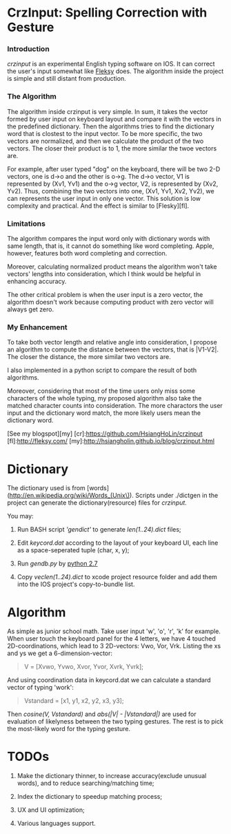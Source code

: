 # CrzInput: Spelling Correction with Gesture

### Introduction
<em>crzinput</em> is an experimental English typing software on IOS. It can correct the user's input somewhat like [Fleksy](https://www.fleksy.com) does. The algorithm inside the project is simple and still distant from production. 

### The Algorithm
The algorithm inside crzinput is very simple. In sum, it takes the vector formed by user input on keyboard layout and compare it with the vectors in the predefined dictionary. Then the algorithms tries to find the dictionary word that is clostest to the input vector. To be more specific, the two vectors are normalized, and then we calculate the product of the two vectors. The closer their product is to 1, the more similar the twoe vectors are.

For example, after user typed "dog" on the keyboard, there will be two 2-D vectors, one is d->o and the other is o->g. The d->o vector, V1 is represented by (Xv1, Yv1) and the o->g vector, V2, is represented by (Xv2, Yv2). Thus, combining the two vectors into one, (Xv1, Yv1, Xv2, Yv2), we can represents the user input in only one vector. This solution is low complexity and practical. And the effect is similar to [Flesky][fl].

### Limitations
The algorithm compares the input word only with dictionary words with same length, that is, it cannot do something like word completing. Apple, however, features both word completing and correction.

Moreover, calculating normalized product means the algorithm won't take vectors' lengths into consideration, which I think would be helpful in enhancing accuracy.

The other critical problem is when the user input is a zero vector, the algorithm doesn't work because computing product with zero vector will always get zero.

### My Enhancement
To take both vector length and relative angle into consideration, I propose an algorithm to compute the distance between the vectors, that is |V1-V2|. The closer the distance, the more similar two vectors are.

I also implemented in a python script to compare the result of both algorithms. 

Moreover, considering that most of the time users only miss some characters of the whole typing, my proposed algorithm also take the matched character counts into consideration. The more charactors the user input and the dictionary word match, the more likely users mean the dictionary word.

[See my blogspot][my]
[cr]:https://github.com/HsiangHoLin/crzinput
[fl]:http://fleksy.com/
[my]:http://hsiangholin.github.io/blog/crzinput.html


Dictionary
===
The dictionary used is from [words](http://en.wikipedia.org/wiki/Words_(Unix\)). Scripts under ./dictgen in the project can generate the dictionary(resource) files for <em>crzinput</em>. 

You may:

1. Run BASH script <em>'gendict'</em> to generate <em>len(1..24).dict</em> files;

2. Edit <em>keycord.dat</em> according to the layout of your keyboard UI, each line as a space-seperated tuple (char, x, y);

3. Run <em>gendb.py</em> by [python 2.7](http://www.python.org)

4. Copy <em>veclen(1..24).dict</em> to xcode project resource folder and add them into the IOS project's copy-to-bundle list. 

Algorithm
===
As simple as junior school math. Take user input 'w', 'o', 'r', 'k' for example. When user touch the keyboard panel for the 4 letters, we have 4 touched 2D-coordinations, which lead to 3 2D-vectors: Vwo, Vor, Vrk. Listing the xs and ys we get a 6-dimension-vector:

> V = [Xvwo, Yvwo, Xvor, Yvor, Xvrk, Yvrk]; 

And using coordination data in keycord.dat we can calculate a standard vector of typing 'work':

> Vstandard = [x1, y1, x2, y2, x3, y3];

Then <em>cosine(V, Vstandard)</em> and <em>abs(|V| - |Vstandard|)</em> are used for evaluation of likelyness between the two typing gestures. The rest is to pick the most-likely word for the typing gesture. 

TODOs
===

1. Make the dictionary thinner, to increase accuracy(exclude unusual words), and to reduce searching/matching time;

2. Index the dictionary to speedup matching process;

3. UX and UI optimization;

4. Various languages support.

